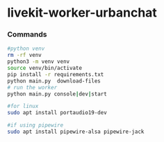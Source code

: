 # livekit-worker-urbanchat

### Commands

```bash
#python venv
rm -rf venv
python3 -m venv venv
source venv/bin/activate
pip install -r requirements.txt
python main.py  download-files
# run the worker
python main.py console|dev|start

#for linux
sudo apt install portaudio19-dev

#if using pipewire
sudo apt install pipewire-alsa pipewire-jack
```
